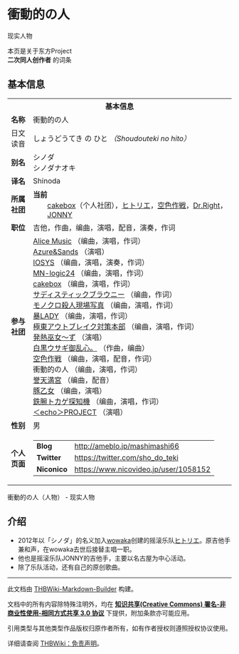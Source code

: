 # 衝動的の人

<!-- source html: G:\repos\THBWiki-Markdown-Builder\THBWikiMarkdown\Temp\main\f\fc\ns0%3A%E8%A1%9D%E5%8B%95%E7%9A%84%E3%81%AE%E4%BA%BA.html -->

现实人物

本页是关于东方Project  
 **二次同人创作者** 的词条
## 基本信息

<table><tbody><tr><th colspan="3">基本信息</th></tr><tr><td class="label"><b>名称</b></td><td> 衝動的の人 </td></tr><tr><td class="label">日文读音</td><td> しょうどうてき の ひと <i>（Shoudouteki no hito）</i> </td></tr><tr><td class="label"><b>别名</b></td><td>シノダ<br>シノダナオキ</td></tr><tr><td class="label"><b>译名</b></td><td>Shinoda</td></tr><tr><td class="label"><b>所属社团</b></td><td><b>当前</b><div style="margin-left:2em;"><a href="./cakebox.md" title="cakebox">cakebox</a>（个人社团），<a href="https://zh.wikipedia.org/wiki/hitorie" class="extiw" title="wzh:hitorie">ヒトリエ</a>，<a href="./空色作戦.md" title="空色作戦">空色作戦</a>，<a rel="nofollow" class="external text" href="https://sound.jp/cakebox/right.htm">Dr.Right</a>，<a rel="nofollow" class="external text" href="https://jonny-web.com/">JONNY</a></div></td></tr><tr><td class="label"><b>职位</b></td><td>吉他，作曲，编曲，演唱，配音，演奏，作词</td></tr><tr><td class="label"><b>参与社团</b></td><td><a href="./Alice_Music.md" title="Alice Music">Alice Music</a> （编曲，演唱，作词）<br><a href="./Azure&Sands.md" title="Azure&amp;Sands">Azure&amp;Sands</a> （演唱）<br><a href="./IOSYS.md" title="IOSYS">IOSYS</a> （编曲，演唱，演奏，作词）<br><a href="./MN-logic24.md" title="MN-logic24">MN-logic24</a> （编曲，演唱，作词）<br><a href="./cakebox.md" title="cakebox">cakebox</a> （编曲，演唱，作词）<br><a href="./サディスティックブラウニー.md" title="サディスティックブラウニー">サディスティックブラウニー</a> （编曲，作词）<br><a href="./モノクロ殺人現場写真.md" title="モノクロ殺人現場写真">モノクロ殺人現場写真</a> （编曲，演唱，作词）<br><a href="./暴LADY.md" title="暴LADY">暴LADY</a> （编曲，演唱，作词）<br><a href="./極東アウトブレイク対策本部.md" title="極東アウトブレイク対策本部">極東アウトブレイク対策本部</a> （编曲，演唱，作词）<br><a href="./発熱巫女～ず.md" title="発熱巫女～ず">発熱巫女～ず</a> （演唱）<br><a href="/index.php?title=%E7%99%BD%E9%BB%92%E3%82%A6%E3%82%B5%E3%82%AE%E5%BE%A1%E4%B9%B1%E5%BF%83%E3%80%82&amp;action=edit&amp;redlink=1" class="new" title="白黒ウサギ御乱心。（页面不存在）">白黒ウサギ御乱心。</a> （作曲，编曲）<br><a href="./空色作戦.md" title="空色作戦">空色作戦</a> （编曲，演唱，配音，作词）<br><a class="mw-selflink selflink">衝動的の人</a> （编曲，演唱，作词）<br><a href="./誉天満宮.md" title="誉天満宮">誉天満宮</a> （编曲，配音）<br><a href="./豚乙女.md" title="豚乙女">豚乙女</a> （编曲，演唱）<br><a href="./鉄腕トカゲ探知機.md" title="鉄腕トカゲ探知機">鉄腕トカゲ探知機</a> （编曲，演唱，作词）<br><a href="./＜echo＞PROJECT.md" title="＜echo＞PROJECT">＜echo＞PROJECT</a> （演唱）</td></tr><tr><td class="label"><b>性别</b></td><td>男</td></tr><tr><td class="label"><b>个人页面</b></td><td><table border="0" cellspacing="0" cellpadding="0"><tbody><tr><td><b>Blog</b></td><td><a rel="nofollow" class="external free" href="http://ameblo.jp/mashimashi66">http://ameblo.jp/mashimashi66</a></td></tr><tr><td><b>Twitter</b></td><td><a rel="nofollow" class="external free" href="https://twitter.com/sho_do_teki">https://twitter.com/sho_do_teki</a></td></tr><tr><td><b>Niconico</b></td><td><a rel="nofollow" class="external free" href="https://www.nicovideo.jp/user/1058152">https://www.nicovideo.jp/user/1058152</a></td></tr></tbody></table></td></tr></tbody></table>

衝動的の人（人物） - 现实人物
## 介绍
- 2012年以「シノダ」的名义加入[wowaka](https://zh.wikipedia.org/wiki/wowaka)创建的摇滚乐队[ヒトリエ](https://zh.wikipedia.org/wiki/hitorie)。原吉他手兼和声，在wowaka去世后接替主唱一职。
- 他也是摇滚乐队JONNY的吉他手，主要以名古屋为中心活动。
- 除了乐队活动，还有自己的原创歌曲。





---

此文档由 [THBWiki-Markdown-Builder](https://github.com/Delsin-Yu/THBWiki-Markdown-Builder) 构建。

文档中的所有内容除特殊注明外，均在 [**知识共享(Creative Commons) 署名-非商业性使用-相同方式共享 3.0 协议**](https://creativecommons.org/licenses/by-sa/3.0/deed.zh-hans) 下提供，附加条款亦可能应用。

引用类型与其他类型作品版权归原作者所有，如有作者授权则遵照授权协议使用。

详细请查阅 [THBWiki：免责声明](https://thbwiki.cc/THBWiki:%E5%85%8D%E8%B4%A3%E5%A3%B0%E6%98%8E)。

